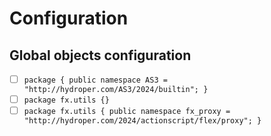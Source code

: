 # Configuration

## Global objects configuration

- [ ] `package { public namespace AS3 = "http://hydroper.com/AS3/2024/builtin"; }`
- [ ] `package fx.utils {}`
- [ ] `package fx.utils { public namespace fx_proxy = "http://hydroper.com/2024/actionscript/flex/proxy"; }`
